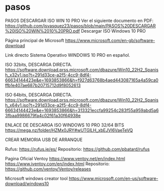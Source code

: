 # pasos
PASOS DESCARGAR ISO WIN 10 PRO
Ver el siguiente documento en PDF: https://github.com/jsvasquez23/pasos/blob/main/PASOS%20DESCARGAR%20ISO%20WIN%2010%20PRO.pdf
Descargar ISO Windows 10 PRO

Página principal de Microsoft
https://www.microsoft.com/en-gb/software-download

Link directo Sistema Operativo WINDOWS 10 PRO en español.

ISO 32bits, DESCARGA DIRECTA.
https://software.download.prss.microsoft.com/dbazure/Win10_22H2_Spanish_x32v1.iso?t=291d33ce-a2f5-4cc9-8df4-66634144423e&e=1693853866&h=f927d63768b4aed443087165a4a59ca0ffb1e407ae687b20715712d9f8052613 

ISO 64bits, DESCARGA DIRECTA.
https://software.download.prss.microsoft.com/dbazure/Win10_22H2_Spanish_x64v1.iso?t=291d33ce-a2f5-4cc9-8df4-66634144423e&e=1693853866&h=313321eccfa99254c283f55a959abd5a63fbaa9986679fa4c02f61a30f64938e 

ENLACE DE DESCARGA ISO WINDOWS 10 PRO 32/64 BITS
https://mega.nz/folder/HZMx0JRY#wUTGlLH_xbEJVl6VaeTeVQ

CREAR MEMORIA USB DE ARRANQUE

Rufus:
https://rufus.ie/es/
Repositorio:
https://github.com/pbatard/rufus

Pagina Oficial Ventoy
https://www.ventoy.net/en/index.html
https://www.iventoy.com/en/index.html
Repositorio:
https://github.com/ventoy/Ventoy/releases

Microsoft windows creator tool
https://www.microsoft.com/en-us/software-download/windows10
